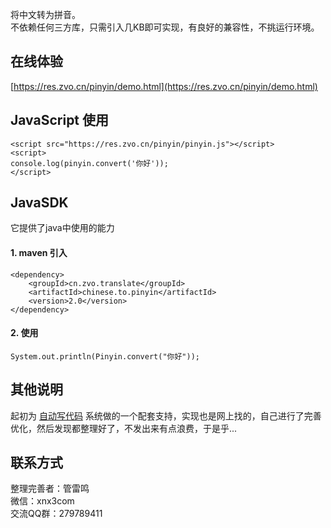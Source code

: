将中文转为拼音。  
不依赖任何三方库，只需引入几KB即可实现，有良好的兼容性，不挑运行环境。


## 在线体验

[https://res.zvo.cn/pinyin/demo.html](https://res.zvo.cn/pinyin/demo.html)


## JavaScript 使用

````
<script src="https://res.zvo.cn/pinyin/pinyin.js"></script>
<script>
console.log(pinyin.convert('你好'));
</script>
````

## JavaSDK
它提供了java中使用的能力  

#### 1. maven 引入
````
<dependency>
    <groupId>cn.zvo.translate</groupId>
    <artifactId>chinese.to.pinyin</artifactId>
    <version>2.0</version>
</dependency>
````

#### 2. 使用
````
System.out.println(Pinyin.convert("你好"));
````

## 其他说明

起初为 [自动写代码](https://github.com/xnx3/writecode) 系统做的一个配套支持，实现也是网上找的，自己进行了完善优化，然后发现都整理好了，不发出来有点浪费，于是乎...

## 联系方式
整理完善者：管雷鸣  
微信：xnx3com  
交流QQ群：279789411

